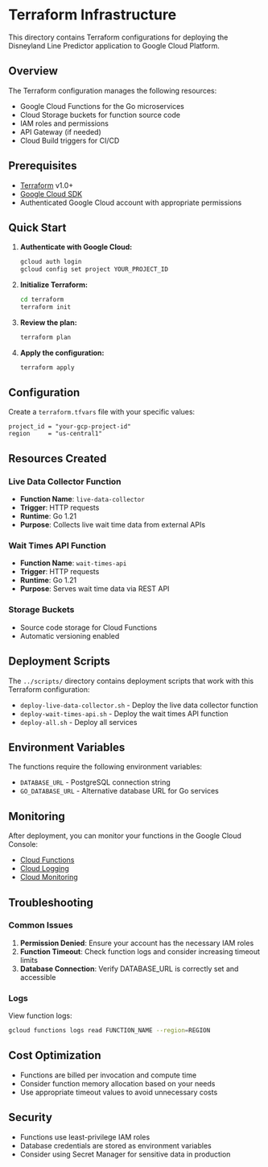 # Terraform Infrastructure

This directory contains Terraform configurations for deploying the Disneyland Line Predictor application to Google Cloud Platform.

## Overview

The Terraform configuration manages the following resources:
- Google Cloud Functions for the Go microservices
- Cloud Storage buckets for function source code
- IAM roles and permissions
- API Gateway (if needed)
- Cloud Build triggers for CI/CD

## Prerequisites

- [Terraform](https://www.terraform.io/downloads.html) v1.0+
- [Google Cloud SDK](https://cloud.google.com/sdk/docs/install)
- Authenticated Google Cloud account with appropriate permissions

## Quick Start

1. **Authenticate with Google Cloud:**
   ```bash
   gcloud auth login
   gcloud config set project YOUR_PROJECT_ID
   ```

2. **Initialize Terraform:**
   ```bash
   cd terraform
   terraform init
   ```

3. **Review the plan:**
   ```bash
   terraform plan
   ```

4. **Apply the configuration:**
   ```bash
   terraform apply
   ```

## Configuration

Create a `terraform.tfvars` file with your specific values:

```hcl
project_id = "your-gcp-project-id"
region     = "us-central1"
```

## Resources Created

### Live Data Collector Function
- **Function Name**: `live-data-collector`
- **Trigger**: HTTP requests
- **Runtime**: Go 1.21
- **Purpose**: Collects live wait time data from external APIs

### Wait Times API Function
- **Function Name**: `wait-times-api`
- **Trigger**: HTTP requests
- **Runtime**: Go 1.21
- **Purpose**: Serves wait time data via REST API

### Storage Buckets
- Source code storage for Cloud Functions
- Automatic versioning enabled

## Deployment Scripts

The `../scripts/` directory contains deployment scripts that work with this Terraform configuration:

- `deploy-live-data-collector.sh` - Deploy the live data collector function
- `deploy-wait-times-api.sh` - Deploy the wait times API function
- `deploy-all.sh` - Deploy all services

## Environment Variables

The functions require the following environment variables:
- `DATABASE_URL` - PostgreSQL connection string
- `GO_DATABASE_URL` - Alternative database URL for Go services

## Monitoring

After deployment, you can monitor your functions in the Google Cloud Console:
- [Cloud Functions](https://console.cloud.google.com/functions)
- [Cloud Logging](https://console.cloud.google.com/logs)
- [Cloud Monitoring](https://console.cloud.google.com/monitoring)

## Troubleshooting

### Common Issues

1. **Permission Denied**: Ensure your account has the necessary IAM roles
2. **Function Timeout**: Check function logs and consider increasing timeout limits
3. **Database Connection**: Verify DATABASE_URL is correctly set and accessible

### Logs

View function logs:
```bash
gcloud functions logs read FUNCTION_NAME --region=REGION
```

## Cost Optimization

- Functions are billed per invocation and compute time
- Consider function memory allocation based on your needs
- Use appropriate timeout values to avoid unnecessary costs

## Security

- Functions use least-privilege IAM roles
- Database credentials are stored as environment variables
- Consider using Secret Manager for sensitive data in production
